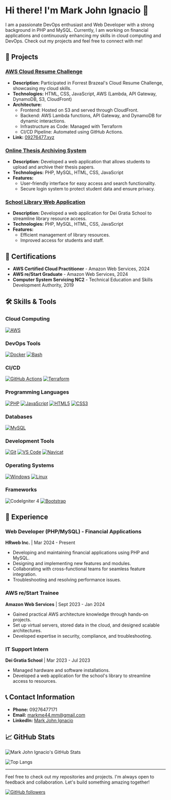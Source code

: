 # Hi there! I'm Mark John Ignacio 👋

I am a passionate DevOps enthusiast and Web Developer with a strong background in PHP and MySQL. Currently, I am working on financial applications and continuously enhancing my skills in cloud computing and DevOps. Check out my projects and feel free to connect with me!

## 🌟 Projects

### [AWS Cloud Resume Challenge](https://github.com/mark-john-ignacio/aws-cloud-resume-challenge.git)
- **Description:** Participated in Forrest Brazeal's Cloud Resume Challenge, showcasing my cloud skills.
- **Technologies:** HTML, CSS, JavaScript, AWS (Lambda, API Gateway, DynamoDB, S3, CloudFront)
- **Architecture:** 
  - Frontend: Hosted on S3 and served through CloudFront.
  - Backend: AWS Lambda functions, API Gateway, and DynamoDB for dynamic interactions.
  - Infrastructure as Code: Managed with Terraform
  - CI/CD Pipeline: Automated using GitHub Actions.
- **Link:** [09276477.xyz](https://www.09276477.xyz)

### [Online Thesis Archiving System](https://github.com/mark-john-ignacio/cvsu-otas.git)
- **Description:** Developed a web application that allows students to upload and archive their thesis papers.
- **Technologies:** PHP, MySQL, HTML, CSS, JavaScript
- **Features:** 
  - User-friendly interface for easy access and search functionality.
  - Secure login system to protect student data and ensure privacy.

### [School Library Web Application]()
- **Description:** Developed a web application for Dei Gratia School to streamline library resource access.
- **Technologies:** PHP, MySQL, HTML, CSS, JavaScript
- **Features:**
  - Efficient management of library resources.
  - Improved access for students and staff.


## 📜 Certifications

- **AWS Certified Cloud Practitioner** - Amazon Web Services, 2024
- **AWS re/Start Graduate** - Amazon Web Services, 2024
- **Computer System Servicing NC2** - Technical Education and Skills Development Authority, 2019

## 🛠️ Skills & Tools

### Cloud Computing
[![AWS](https://skillicons.dev/icons?i=aws)](https://skillicons.dev)

### DevOps Tools
[![Docker](https://skillicons.dev/icons?i=docker)](https://skillicons.dev)
[![Bash](https://skillicons.dev/icons?i=bash)](https://skillicons.dev)

### CI/CD
[![GitHub Actions](https://skillicons.dev/icons?i=githubactions)](https://skillicons.dev)
[![Terraform](https://skillicons.dev/icons?i=terraform)](https://skillicons.dev)

### Programming Languages
[![PHP](https://skillicons.dev/icons?i=php)](https://skillicons.dev)
[![JavaScript](https://skillicons.dev/icons?i=js)](https://skillicons.dev)
[![HTML5](https://skillicons.dev/icons?i=html)](https://skillicons.dev)
[![CSS3](https://skillicons.dev/icons?i=css)](https://skillicons.dev)

### Databases
[![MySQL](https://skillicons.dev/icons?i=mysql)](https://skillicons.dev)

### Development Tools
[![Git](https://skillicons.dev/icons?i=git)](https://skillicons.dev)
[![VS Code](https://skillicons.dev/icons?i=vscode)](https://skillicons.dev)
[![Navicat](https://skillicons.dev/icons?i=navicat)](https://skillicons.dev)

### Operating Systems
[![Windows](https://skillicons.dev/icons?i=windows)](https://skillicons.dev)
[![Linux](https://skillicons.dev/icons?i=linux)](https://skillicons.dev)

### Frameworks
![CodeIgniter 4](https://img.shields.io/badge/CodeIgniter-EF4223?style=for-the-badge&logo=codeigniter&logoColor=white)
[![Bootstrap](https://skillicons.dev/icons?i=bootstrap)](https://skillicons.dev)


## 💼 Experience

### Web Developer (PHP/MySQL) - Financial Applications
**HRweb Inc.** | Mar 2024 - Present
- Developing and maintaining financial applications using PHP and MySQL.
- Designing and implementing new features and modules.
- Collaborating with cross-functional teams for seamless feature integration.
- Troubleshooting and resolving performance issues.

### AWS re/Start Trainee
**Amazon Web Services** | Sept 2023 - Jan 2024
- Gained practical AWS architecture knowledge through hands-on projects.
- Set up virtual servers, stored data in the cloud, and designed scalable architectures.
- Developed expertise in security, compliance, and troubleshooting.

### IT Support Intern
**Dei Gratia School** | Mar 2023 - Jul 2023
- Managed hardware and software installations.
- Developed a web application for the school's library to streamline access to resources.


## 📞 Contact Information

- **Phone:** 09276477171
- **Email:** [markme44.mm@gmail.com](mailto:markme44.mm@gmail.com)
- **LinkedIn:** [Mark John Ignacio](https://www.linkedin.com/in/mark-john-ignacio)

## 📈 GitHub Stats

![Mark John Ignacio's GitHub Stats](https://github-readme-stats.vercel.app/api?username=mark-john-ignacio&show_icons=true&theme=radical)

![Top Langs](https://github-readme-stats.vercel.app/api/top-langs/?username=mark-john-ignacio&layout=compact&theme=radical)

---

Feel free to check out my repositories and projects. I'm always open to feedback and collaboration. Let's build something amazing together!

[![GitHub followers](https://img.shields.io/github/followers/mark-john-ignacio?label=Follow&style=social)](https://github.com/markme44)
